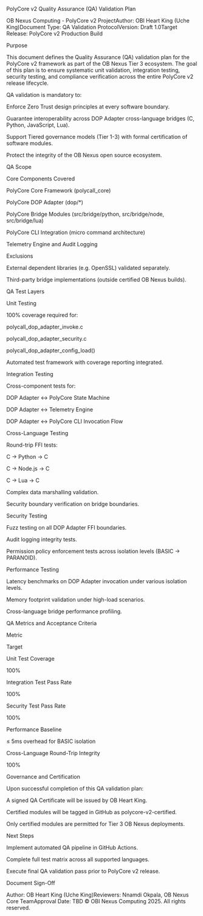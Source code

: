PolyCore v2 Quality Assurance (QA) Validation Plan

OB Nexus Computing - PolyCore v2 ProjectAuthor: OBI Heart King (Uche King)Document Type: QA Validation ProtocolVersion: Draft 1.0Target Release: PolyCore v2 Production Build

Purpose

This document defines the Quality Assurance (QA) validation plan for the PolyCore v2 framework as part of the OB Nexus Tier 3 ecosystem. The goal of this plan is to ensure systematic unit validation, integration testing, security testing, and compliance verification across the entire PolyCore v2 release lifecycle.

QA validation is mandatory to:

Enforce Zero Trust design principles at every software boundary.

Guarantee interoperability across DOP Adapter cross-language bridges (C, Python, JavaScript, Lua).

Support Tiered governance models (Tier 1-3) with formal certification of software modules.

Protect the integrity of the OB Nexus open source ecosystem.

QA Scope

Core Components Covered

PolyCore Core Framework (polycall_core)

PolyCore DOP Adapter (dop/*)

PolyCore Bridge Modules (src/bridge/python, src/bridge/node, src/bridge/lua)

PolyCore CLI Integration (micro command architecture)

Telemetry Engine and Audit Logging

Exclusions

External dependent libraries (e.g. OpenSSL) validated separately.

Third-party bridge implementations (outside certified OB Nexus builds).

QA Test Layers

Unit Testing

100% coverage required for:

polycall_dop_adapter_invoke.c

polycall_dop_adapter_security.c

polycall_dop_adapter_config_load()

Automated test framework with coverage reporting integrated.

Integration Testing

Cross-component tests for:

DOP Adapter ↔ PolyCore State Machine

DOP Adapter ↔ Telemetry Engine

DOP Adapter ↔ PolyCore CLI Invocation Flow

Cross-Language Testing

Round-trip FFI tests:

C → Python → C

C → Node.js → C

C → Lua → C

Complex data marshalling validation.

Security boundary verification on bridge boundaries.

Security Testing

Fuzz testing on all DOP Adapter FFI boundaries.

Audit logging integrity tests.

Permission policy enforcement tests across isolation levels (BASIC → PARANOID).

Performance Testing

Latency benchmarks on DOP Adapter invocation under various isolation levels.

Memory footprint validation under high-load scenarios.

Cross-language bridge performance profiling.

QA Metrics and Acceptance Criteria

Metric

Target

Unit Test Coverage

100%

Integration Test Pass Rate

100%

Security Test Pass Rate

100%

Performance Baseline

≤ 5ms overhead for BASIC isolation

Cross-Language Round-Trip Integrity

100%

Governance and Certification

Upon successful completion of this QA validation plan:

A signed QA Certificate will be issued by OB Heart King.

Certified modules will be tagged in GitHub as polycore-v2-certified.

Only certified modules are permitted for Tier 3 OB Nexus deployments.

Next Steps

Implement automated QA pipeline in GitHub Actions.

Complete full test matrix across all supported languages.

Execute final QA validation pass prior to PolyCore v2 release.

Document Sign-Off

Author: OB Heart King (Uche King)Reviewers: Nnamdi Okpala, OB Nexus Core TeamApproval Date: TBD
© OBI Nexus Computing 2025. All rights reserved.

